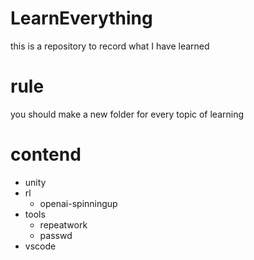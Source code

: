 # LearnEverything

this is a repository to record what I have learned

# rule

you should make a new folder for every topic of learning

# contend

* unity
* rl
    * openai-spinningup
* tools
    * repeatwork
    * passwd
* vscode
